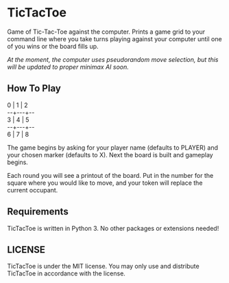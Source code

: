# TicTacToe
Game of Tic-Tac-Toe against the computer.
Prints a game grid to your command line where you take turns playing against
your computer until one of you wins or the board fills up.

*At the moment, the computer uses pseudorandom move selection, but this will
be updated to proper minimax AI soon.*

## How To Play

0 | 1 | 2  
--+---+--  
3 | 4 | 5  
--+---+--  
6 | 7 | 8  
  
The game begins by asking for your player name (defaults to PLAYER) and your
chosen marker (defaults to X).
Next the board is built and gameplay begins.

Each round you will see a printout of the board. Put in the number for the
square where you would like to move, and your token will replace the current
occupant.


## Requirements
TicTacToe is written in Python 3. No other packages or extensions needed!


## LICENSE
TicTacToe is under the MIT license. You may only use and distribute TicTacToe
in accordance with the license.
